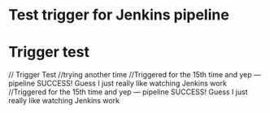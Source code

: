# Test trigger for Jenkins pipeline
# Trigger test
// Trigger Test
//trying another time
//Triggered for the 15th time and yep — pipeline SUCCESS! Guess I just really like watching Jenkins work
//Triggered for the 15th time and yep — pipeline SUCCESS! Guess I just really like watching Jenkins work
